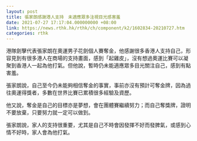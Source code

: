 ```yaml
---
layout: post
title: 張家朗感謝港人支持　未適應眾多注視目光感害羞
date: 2021-07-27 17:17:04.000000000 +08:00
link: https://news.rthk.hk/rthk/ch/component/k2/1602834-20210727.htm
categories: rthk
---
```


港隊劍擊代表張家朗在奧運男子花劍個人賽奪金，他感謝很多香港人支持自己，形容見到有很多港人在商場的支持畫面，感到「起雞皮」，沒有想過奧運比賽可以凝聚到香港人一起為他打氣。但他說，暫時仍未能適應眾多目光關注自己，感到有點害羞。

張家朗說，自己至今仍未能夠相信奪金的事實，事前亦沒有預計可奪金牌，因為過往奧運得獎者，多數在世界比賽已累積很多經驗及資歷。

他又說，奪金是自己的目標亦是夢想，會在團體賽繼續努力；而自己奪獎牌，證明不要放棄，只要努力就一定可以做到。

張家朗說，家人的支持很重要，尤其是自己不時會因發揮不好而發脾氣，或感到心情不好時，家人會為他打氣。
